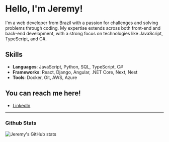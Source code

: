 # Hello, I'm Jeremy!

I'm a web developer from Brazil with a passion for challenges and solving problems 
through coding. My expertise extends across both front-end and back-end development, with a strong focus on technologies like JavaScript, TypeScript, and C#.

## Skills
- **Languages**: JavaScript, Python, SQL, TypeScript, C#
- **Frameworks**: React, Django, Angular, .NET Core, Next, Nest
- **Tools**: Docker, Git, AWS, Azure


## You can reach me here!
- [LinkedIn](https://linkedin.com/in/yourprofile)

_____
### Github Stats

![Jeremy's GitHub stats](https://github-readme-stats.vercel.app/api?username=yourusername&show_icons=true)
